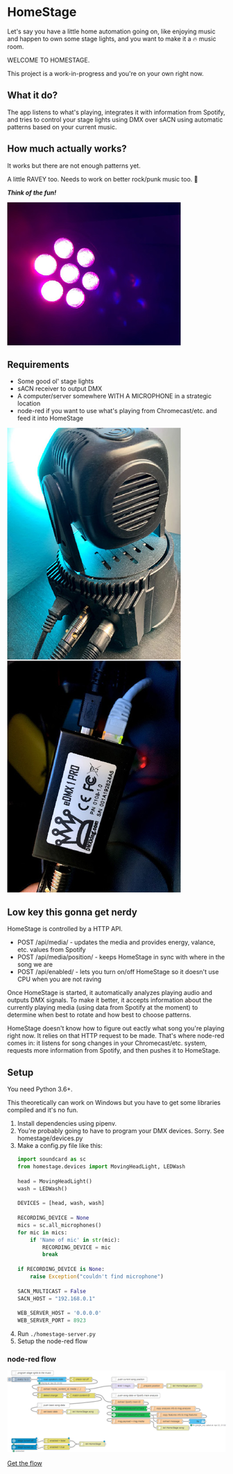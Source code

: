 # HomeStage

Let's say you have a little home automation going on, like enjoying music and happen to own some stage lights, and you want to make it a 🔥 music room.

WELCOME TO HOMESTAGE.

This project is a work-in-progress and you're on your own right now.

## What it do?

The app listens to what's playing, integrates it with information from Spotify, and tries to control your stage lights using DMX over sACN using automatic patterns based on your current music.

## How much actually works?

It works but there are not enough patterns yet.

A little RAVEY too. Needs to work on better rock/punk music too. 🤘

***Think of the fun!***

![lots of fun](readme/lots_of_fun.jpg)

## Requirements

* Some good ol' stage lights
* sACN receiver to output DMX
* A computer/server somewhere WITH A MICROPHONE in a strategic location
* node-red if you want to use what's playing from Chromecast/etc. and feed it into HomeStage

![A DMX device](readme/dmx_device.jpg)
![A sACN receiver](readme/sacn_receiver.jpg)

## Low key this gonna get nerdy

HomeStage is controlled by a HTTP API.

* POST /api/media/ - updates the media and provides energy, valance, etc. values from Spotify
* POST /api/media/position/ - keeps HomeStage in sync with where in the song we are
* POST /api/enabled/ - lets you turn on/off HomeStage so it doesn't use CPU when you are not raving

Once HomeStage is started, it automatically analyzes playing audio and outputs DMX signals. To make it better, it accepts information about the currently playing media (using data from Spotify at the moment) to determine when best to rotate and how best to choose patterns.

HomeStage doesn't know how to figure out eactly what song you're playing right now. It relies on that HTTP request to be made. That's where node-red comes in: it listens for song changes in your Chromecast/etc. system, requests more information from Spotify, and then pushes it to HomeStage.

## Setup

You need Python 3.6+.

This theoretically can work on Windows but you have to get some libraries compiled and it's no fun.

1. Install dependencies using pipenv.
2. You're probably going to have to program your DMX devices. Sorry. See homestage/devices.py
3. Make a config.py file like this:
    ```python
    import soundcard as sc
    from homestage.devices import MovingHeadLight, LEDWash
    
    head = MovingHeadLight()
    wash = LEDWash()
    
    DEVICES = [head, wash, wash]
    
    RECORDING_DEVICE = None
    mics = sc.all_microphones()
    for mic in mics:
        if 'Name of mic' in str(mic):
            RECORDING_DEVICE = mic
            break
    
    if RECORDING_DEVICE is None:
        raise Exception("couldn't find microphone")
    
    SACN_MULTICAST = False
    SACN_HOST = "192.168.0.1"
    
    WEB_SERVER_HOST = '0.0.0.0'
    WEB_SERVER_PORT = 8923
    ```
4. Run `./homestage-server.py`
5. Setup the node-red flow

### node-red flow

![Flow](readme/nodered_flow.png)

[Get the flow](readme/nodered_flow.json)